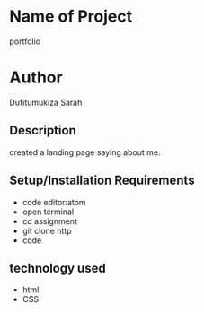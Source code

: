 # Name of Project
portfolio
# Author
Dufitumukiza Sarah
## Description
created a landing page saying about me.
## Setup/Installation Requirements
* code editor:atom
* open terminal
* cd assignment
* git clone http
* code
## technology used
* html
* CSS
